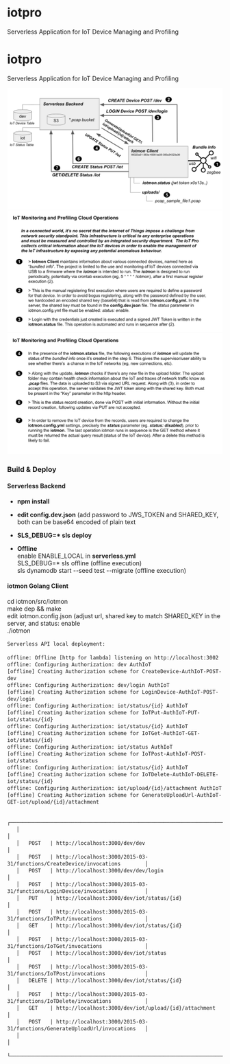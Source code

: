 # iotpro
 Serverless Application for IoT Device Managing and Profiling


# iotpro
 Serverless Application for IoT Device Managing and Profiling
 
![Slide1](https://github.com/ggmartins/iotpro/blob/master/images/slide1.png?raw=true)<br />
![Slide2](https://github.com/ggmartins/iotpro/blob/master/images/slide2.png?raw=true)<br />
![Slide3](https://github.com/ggmartins/iotpro/blob/master/images/slide3.png?raw=true)<br />

### Build & Deploy

#### Serverless Backend
- <b>npm install</b>

- <b>edit config.dev.json</b> (add password to JWS_TOKEN and SHARED_KEY, both can be base64 encoded of plain text

- <b>SLS_DEBUG=* sls deploy</b>

- <b>Offline</b><br />
enable ENABLE_LOCAL in <b>serverless.yml</b> <br />
SLS_DEBUG=* sls offline</b> (offline execution) <br />
sls dynamodb start --seed test --migrate</b> (offline execution) <br />

#### iotmon Golang Client

cd iotmon/src/iotmon <br />
make dep && make <br />
edit iotmon.config.json (adjust url, shared key to match SHARED_KEY in the server, and status: enable <br />
./iotmon<br />


```
Serverless API local deployment:

offline: Offline [http for lambda] listening on http://localhost:3002
offline: Configuring Authorization: dev AuthIoT
[offline] Creating Authorization scheme for CreateDevice-AuthIoT-POST-dev
offline: Configuring Authorization: dev/login AuthIoT
[offline] Creating Authorization scheme for LoginDevice-AuthIoT-POST-dev/login
offline: Configuring Authorization: iot/status/{id} AuthIoT
[offline] Creating Authorization scheme for IoTPut-AuthIoT-PUT-iot/status/{id}
offline: Configuring Authorization: iot/status/{id} AuthIoT
[offline] Creating Authorization scheme for IoTGet-AuthIoT-GET-iot/status/{id}
offline: Configuring Authorization: iot/status AuthIoT
[offline] Creating Authorization scheme for IoTPost-AuthIoT-POST-iot/status
offline: Configuring Authorization: iot/status/{id} AuthIoT
[offline] Creating Authorization scheme for IoTDelete-AuthIoT-DELETE-iot/status/{id}
offline: Configuring Authorization: iot/upload/{id}/attachment AuthIoT
[offline] Creating Authorization scheme for GenerateUploadUrl-AuthIoT-GET-iot/upload/{id}/attachment

   ┌───────────────────────────────────────────────────────────────────────────────────────┐
   │                                                                                       │
   │   POST   | http://localhost:3000/dev/dev                                              │
   │   POST   | http://localhost:3000/2015-03-31/functions/CreateDevice/invocations        │
   │   POST   | http://localhost:3000/dev/dev/login                                        │
   │   POST   | http://localhost:3000/2015-03-31/functions/LoginDevice/invocations         │
   │   PUT    | http://localhost:3000/dev/iot/status/{id}                                  │
   │   POST   | http://localhost:3000/2015-03-31/functions/IoTPut/invocations              │
   │   GET    | http://localhost:3000/dev/iot/status/{id}                                  │
   │   POST   | http://localhost:3000/2015-03-31/functions/IoTGet/invocations              │
   │   POST   | http://localhost:3000/dev/iot/status                                       │
   │   POST   | http://localhost:3000/2015-03-31/functions/IoTPost/invocations             │
   │   DELETE | http://localhost:3000/dev/iot/status/{id}                                  │
   │   POST   | http://localhost:3000/2015-03-31/functions/IoTDelete/invocations           │
   │   GET    | http://localhost:3000/dev/iot/upload/{id}/attachment                       │
   │   POST   | http://localhost:3000/2015-03-31/functions/GenerateUploadUrl/invocations   │
   │                                                                                       │
   └───────────────────────────────────────────────────────────────────────────────────────┘
   ```
